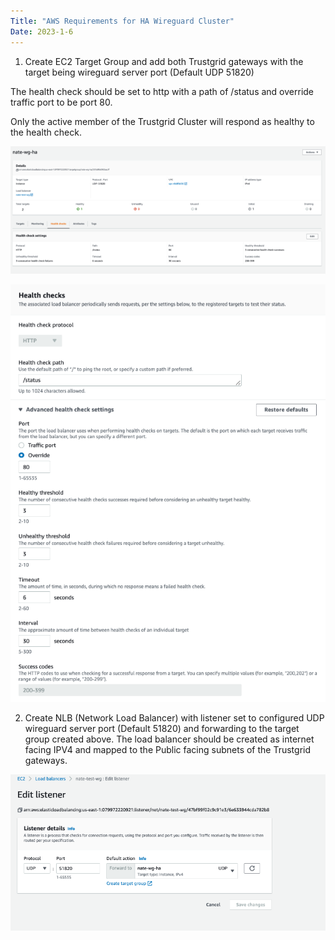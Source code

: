 ```yaml
---
Title: "AWS Requirements for HA Wireguard Cluster"
Date: 2023-1-6
---
```


1. Create EC2 Target Group and add both Trustgrid gateways with the target being wireguard server port (Default UDP 51820) 

The health check should be set to http with a path of /status and override traffic port to be port 80. 

Only the active member of the Trustgrid Cluster will respond as healthy to the health check.   

![img](wg-ha.png)

![img](health-checks.png)

2. Create NLB (Network Load Balancer) with listener set to configured UDP wireguard server port (Default 51820) and forwarding to the target group created above. The load balancer should be created as internet facing IPV4 and mapped to the Public facing subnets of the Trustgrid gateways.

![img](edit-listener.png)
